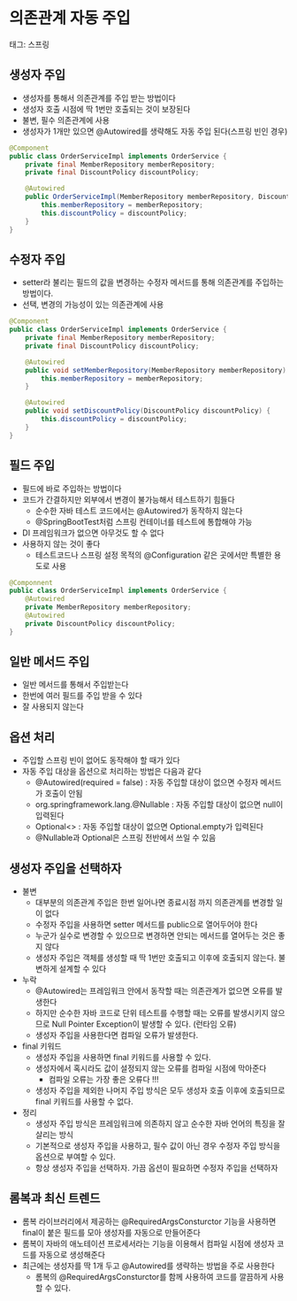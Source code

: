 # 의존관계 자동 주입

태그: 스프링

## 생성자 주입

- 생성자를 통해서 의존관계를 주입 받는 방법이다
- 생성자 호출 시점에 딱 1번만 호출되는 것이 보장된다
- 불변, 필수 의존관계에 사용
- 생성자가 1개만 있으면 @Autowired를 생략해도 자동 주입 된다(스프링 빈인 경우)

```java
@Component
public class OrderServiceImpl implements OrderService {
	private final MemberRepository memberRepository;
	private final DiscountPolicy discountPolicy;

	@Autowired
	public OrderServiceImpl(MemberRepository memberRepository, DiscountPolicy discountPolicy) {
		this.memberRepository = memberRepository;
		this.discountPolicy = discountPolicy;
	}
}
```

 

## 수정자 주입

- setter라 불리는 필드의 값을 변경하는 수정자 메서드를 통해 의존관계를 주입하는 방법이다.
- 선택, 변경의 가능성이 있는 의존관계에 사용

```java
@Component
public class OrderServiceImpl implements OrderService {
	private final MemberRepository memberRepository;
	private final DiscountPolicy discountPolicy;

	@Autowired
	public void setMemberRepository(MemberRepository memberRepository) {
		this.memberRepository = memberRepository;
	}

	@Autowired
	public void setDiscountPolicy(DiscountPolicy discountPolicy) {
		this.discountPolicy = discountPolicy;
	}
}
```

## 필드 주입

- 필드에 바로 주입하는 방법이다
- 코드가 간결하지만 외부에서 변경이 불가능해서 테스트하기 힘들다
    - 순수한 자바 테스트 코드에서는 @Autowired가 동작하지 않는다
    - @SpringBootTest처럼 스프링 컨테이너를 테스트에 통합해야 가능
- DI 프레임워크가 없으면 아무것도 할 수 없다
- 사용하지 않는 것이 좋다
    - 테스트코드나 스프링 설정 목적의 @Configuration 같은 곳에서만 특별한 용도로 사용

```java
@Componnent
public class OrderServiceImpl implements OrderService {
	@Autowired
	private MemberRepository memberRepository;
	@Autowired
	private DiscountPolicy discountPolicy;
}
```

## 일반 메서드 주입

- 일반 메서드를 통해서 주입받는다
- 한번에 여러 필드를 주입 받을 수 있다
- 잘 사용되지 않는다

## 옵션 처리

- 주입할 스프링 빈이 없어도 동작해야 할 때가 있다
- 자동 주입 대상을 옵션으로 처리하는 방법은 다음과 같다
    - @Autowired(required = false) : 자동 주입할 대상이 없으면 수정자 메서드가 호출이 안됨
    - org.springframework.lang.@Nullable : 자동 주입할 대상이 없으면 null이 입력된다
    - Optional<> : 자동 주입할 대상이 없으면 Optional.empty가 입력된다
    - @Nullable과 Optional은 스프링 전반에서 쓰일 수 있음

## 생성자 주입을 선택하자

- 불변
    - 대부분의 의존관계 주입은 한번 일어나면 종료시점 까지 의존관계를 변경할 일이 없다
    - 수정자 주입을 사용하면 setter 메서드를 public으로 열어두어야 한다
    - 누군가 실수로 변경할 수 있으므로 변경하면 안되는 메서드를 열어두는 것은 좋지 않다
    - 생성자 주입은 객체를 생성할 때 딱 1번만 호출되고 이후에 호출되지 않는다. 불변하게 설계할 수 있다
- 누락
    - @Autowired는 프레임워크 안에서 동작할 때는 의존관계가 없으면 오류를 발생한다
    - 하지만 순수한 자바 코드로 단위 테스트를 수행할 때는 오류를 발생시키지 않으므로 Null Pointer Exception이 발생할 수 있다. (런타임 오류)
    - 생성자 주입을 사용한다면 컴파일 오류가 발생한다.
- final 키워드
    - 생성자 주입을 사용하면 final 키워드를 사용할 수 있다.
    - 생성자에서 혹시라도 값이 설정되지 않는 오류를 컴파일 시점에 막아준다
        - 컴파일 오류는 가장 좋은 오류다 !!!
    - 생성자 주입을 제외한 나머지 주입 방식은 모두 생성자 호출 이후에 호출되므로 final 키워드를 사용할 수 없다.
- 정리
    - 생성자 주입 방식은 프레임워크에 의존하지 않고 순수한 자바 언어의 특징을 잘 살리는 방식
    - 기본적으로 생성자 주입을 사용하고, 필수 값이 아닌 경우 수정자 주입 방식을 옵션으로 부여할 수 있다.
    - 항상 생성자 주입을 선택하자. 가끔 옵션이 필요하면 수정자 주입을 선택하자

## 롬복과 최신 트렌드

- 롬복 라이브러리에서 제공하는 @RequiredArgsConsturctor 기능을 사용하면 final이 붙은 필드를 모아 생성자를 자동으로 만들어준다
- 롬복이 자바의 애노테이션 프로세서라는 기능을 이용해서 컴파일 시점에 생성자 코드를 자동으로 생성해준다
- 최근에는 생성자를 딱 1개 두고 @Autowired를 생략하는 방법을 주로 사용한다
    - 롬복의 @RequiredArgsConsturctor를 함께 사용하여 코드를 깔끔하게 사용할 수 있다.